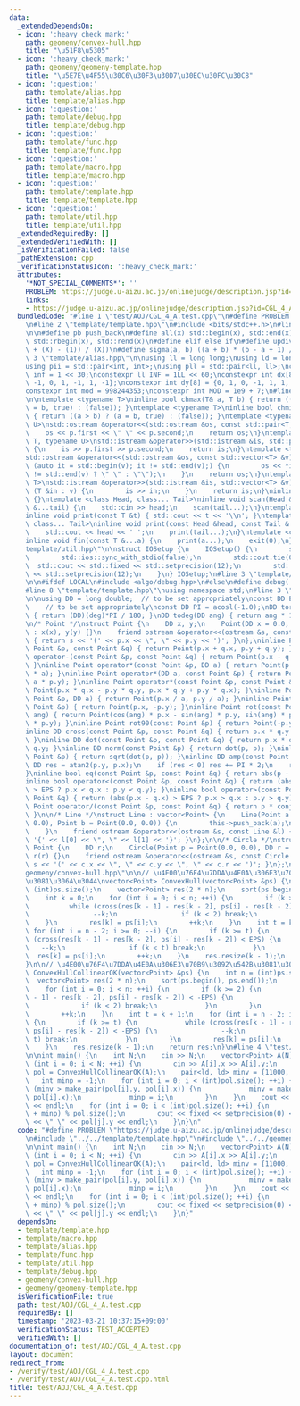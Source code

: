 ```yaml
---
data:
  _extendedDependsOn:
  - icon: ':heavy_check_mark:'
    path: geomeny/convex-hull.hpp
    title: "\u51F8\u5305"
  - icon: ':heavy_check_mark:'
    path: geomeny/geomeny-template.hpp
    title: "\u5E7E\u4F55\u30C6\u30F3\u30D7\u30EC\u30FC\u30C8"
  - icon: ':question:'
    path: template/alias.hpp
    title: template/alias.hpp
  - icon: ':question:'
    path: template/debug.hpp
    title: template/debug.hpp
  - icon: ':question:'
    path: template/func.hpp
    title: template/func.hpp
  - icon: ':question:'
    path: template/macro.hpp
    title: template/macro.hpp
  - icon: ':question:'
    path: template/template.hpp
    title: template/template.hpp
  - icon: ':question:'
    path: template/util.hpp
    title: template/util.hpp
  _extendedRequiredBy: []
  _extendedVerifiedWith: []
  _isVerificationFailed: false
  _pathExtension: cpp
  _verificationStatusIcon: ':heavy_check_mark:'
  attributes:
    '*NOT_SPECIAL_COMMENTS*': ''
    PROBLEM: https://judge.u-aizu.ac.jp/onlinejudge/description.jsp?id=CGL_4_A
    links:
    - https://judge.u-aizu.ac.jp/onlinejudge/description.jsp?id=CGL_4_A
  bundledCode: "#line 1 \"test/AOJ/CGL_4_A.test.cpp\"\n#define PROBLEM \"https://judge.u-aizu.ac.jp/onlinejudge/description.jsp?id=CGL_4_A\"\
    \n#line 2 \"template/template.hpp\"\n#include <bits/stdc++.h>\n#line 3 \"template/macro.hpp\"\
    \n\n#define pb push_back\n#define all(x) std::begin(x), std::end(x)\n#define rall(x)\
    \ std::rbegin(x), std::rend(x)\n#define elif else if\n#define updiv(N, X) (((N)\
    \ + (X) - (1)) / (X))\n#define sigma(a, b) ((a + b) * (b - a + 1) / 2)\n#line\
    \ 3 \"template/alias.hpp\"\n\nusing ll = long long;\nusing ld = long double;\n\
    using pii = std::pair<int, int>;\nusing pll = std::pair<ll, ll>;\nconstexpr int\
    \ inf = 1 << 30;\nconstexpr ll INF = 1LL << 60;\nconstexpr int dx[8] = {1, 0,\
    \ -1, 0, 1, -1, 1, -1};\nconstexpr int dy[8] = {0, 1, 0, -1, 1, 1, -1, -1};\n\
    constexpr int mod = 998244353;\nconstexpr int MOD = 1e9 + 7;\n#line 3 \"template/func.hpp\"\
    \n\ntemplate <typename T>\ninline bool chmax(T& a, T b) { return ((a < b) ? (a\
    \ = b, true) : (false)); }\ntemplate <typename T>\ninline bool chmin(T& a, T b)\
    \ { return ((a > b) ? (a = b, true) : (false)); }\ntemplate <typename T, typename\
    \ U>\nstd::ostream &operator<<(std::ostream &os, const std::pair<T, U> &p) {\n\
    \    os << p.first << \" \" << p.second;\n    return os;\n}\ntemplate <typename\
    \ T, typename U>\nstd::istream &operator>>(std::istream &is, std::pair<T, U> &p)\
    \ {\n    is >> p.first >> p.second;\n    return is;\n}\ntemplate <typename T>\n\
    std::ostream &operator<<(std::ostream &os, const std::vector<T> &v) {\n    for\
    \ (auto it = std::begin(v); it != std::end(v);) {\n        os << *it << ((++it)\
    \ != std::end(v) ? \" \" : \"\");\n    }\n    return os;\n}\ntemplate <typename\
    \ T>\nstd::istream &operator>>(std::istream &is, std::vector<T> &v) {\n    for\
    \ (T &in : v) {\n        is >> in;\n    }\n    return is;\n}\ninline void scan()\
    \ {}\ntemplate <class Head, class... Tail>\ninline void scan(Head &head, Tail\
    \ &...tail) {\n    std::cin >> head;\n    scan(tail...);\n}\ntemplate <class T>\n\
    inline void print(const T &t) { std::cout << t << '\\n'; }\ntemplate <class Head,\
    \ class... Tail>\ninline void print(const Head &head, const Tail &...tail) {\n\
    \    std::cout << head << ' ';\n    print(tail...);\n}\ntemplate <class... T>\n\
    inline void fin(const T &...a) {\n    print(a...);\n    exit(0);\n}\n#line 3 \"\
    template/util.hpp\"\n\nstruct IOSetup {\n    IOSetup() {\n        std::cin.tie(nullptr);\n\
    \        std::ios::sync_with_stdio(false);\n        std::cout.tie(0);\n      \
    \  std::cout << std::fixed << std::setprecision(12);\n        std::cerr << std::fixed\
    \ << std::setprecision(12);\n    }\n} IOSetup;\n#line 3 \"template/debug.hpp\"\
    \n\n#ifdef LOCAL\n#include <algo/debug.hpp>\n#else\n#define debug(...)\n#endif\n\
    #line 8 \"template/template.hpp\"\nusing namespace std;\n#line 3 \"geomeny/geomeny-template.hpp\"\
    \n\nusing DD = long double;  // to be set appropriately\nconst DD EPS = 1e-10;\
    \    // to be set appropriately\nconst DD PI = acosl(-1.0);\nDD torad(int deg)\
    \ { return (DD)(deg)*PI / 180; }\nDD todeg(DD ang) { return ang * 180 / PI; }\n\
    \n/* Point */\nstruct Point {\n    DD x, y;\n    Point(DD x = 0.0, DD y = 0.0)\
    \ : x(x), y(y) {}\n    friend ostream &operator<<(ostream &s, const Point &p)\
    \ { return s << '(' << p.x << \", \" << p.y << ')'; }\n};\ninline Point operator+(const\
    \ Point &p, const Point &q) { return Point(p.x + q.x, p.y + q.y); }\ninline Point\
    \ operator-(const Point &p, const Point &q) { return Point(p.x - q.x, p.y - q.y);\
    \ }\ninline Point operator*(const Point &p, DD a) { return Point(p.x * a, p.y\
    \ * a); }\ninline Point operator*(DD a, const Point &p) { return Point(a * p.x,\
    \ a * p.y); }\ninline Point operator*(const Point &p, const Point &q) { return\
    \ Point(p.x * q.x - p.y * q.y, p.x * q.y + p.y * q.x); }\ninline Point operator/(const\
    \ Point &p, DD a) { return Point(p.x / a, p.y / a); }\ninline Point conj(const\
    \ Point &p) { return Point(p.x, -p.y); }\ninline Point rot(const Point &p, DD\
    \ ang) { return Point(cos(ang) * p.x - sin(ang) * p.y, sin(ang) * p.x + cos(ang)\
    \ * p.y); }\ninline Point rot90(const Point &p) { return Point(-p.y, p.x); }\n\
    inline DD cross(const Point &p, const Point &q) { return p.x * q.y - p.y * q.x;\
    \ }\ninline DD dot(const Point &p, const Point &q) { return p.x * q.x + p.y *\
    \ q.y; }\ninline DD norm(const Point &p) { return dot(p, p); }\ninline DD abs(const\
    \ Point &p) { return sqrt(dot(p, p)); }\ninline DD amp(const Point &p) {\n   \
    \ DD res = atan2(p.y, p.x);\n    if (res < 0) res += PI * 2;\n    return res;\n\
    }\ninline bool eq(const Point &p, const Point &q) { return abs(p - q) < EPS; }\n\
    inline bool operator<(const Point &p, const Point &q) { return (abs(p.x - q.x)\
    \ > EPS ? p.x < q.x : p.y < q.y); }\ninline bool operator>(const Point &p, const\
    \ Point &q) { return (abs(p.x - q.x) > EPS ? p.x > q.x : p.y > q.y); }\ninline\
    \ Point operator/(const Point &p, const Point &q) { return p * conj(q) / norm(q);\
    \ }\n\n/* Line */\nstruct Line : vector<Point> {\n    Line(Point a = Point(0.0,\
    \ 0.0), Point b = Point(0.0, 0.0)) {\n        this->push_back(a);\n        this->push_back(b);\n\
    \    }\n    friend ostream &operator<<(ostream &s, const Line &l) { return s <<\
    \ '{' << l[0] << \", \" << l[1] << '}'; }\n};\n\n/* Circle */\nstruct Circle :\
    \ Point {\n    DD r;\n    Circle(Point p = Point(0.0, 0.0), DD r = 0.0) : Point(p),\
    \ r(r) {}\n    friend ostream &operator<<(ostream &s, const Circle &c) { return\
    \ s << '(' << c.x << \", \" << c.y << \", \" << c.r << ')'; }\n};\n#line 4 \"\
    geomeny/convex-hull.hpp\"\n\n// \u4E00\u76F4\u7DDA\u4E0A\u306E3\u70B9\u3092\u542B\
    \u3081\u306A\u3044\nvector<Point> ConvexHull(vector<Point> &ps) {\n    int n =\
    \ (int)ps.size();\n    vector<Point> res(2 * n);\n    sort(ps.begin(), ps.end());\n\
    \    int k = 0;\n    for (int i = 0; i < n; ++i) {\n        if (k >= 2) {\n  \
    \          while (cross(res[k - 1] - res[k - 2], ps[i] - res[k - 2]) < EPS) {\n\
    \                --k;\n                if (k < 2) break;\n            }\n    \
    \    }\n        res[k] = ps[i];\n        ++k;\n    }\n    int t = k + 1;\n   \
    \ for (int i = n - 2; i >= 0; --i) {\n        if (k >= t) {\n            while\
    \ (cross(res[k - 1] - res[k - 2], ps[i] - res[k - 2]) < EPS) {\n             \
    \   --k;\n                if (k < t) break;\n            }\n        }\n      \
    \  res[k] = ps[i];\n        ++k;\n    }\n    res.resize(k - 1);\n    return res;\n\
    }\n\n// \u4E00\u76F4\u7DDA\u4E0A\u306E3\u70B9\u3092\u542B\u3081\u308B\nvector<Point>\
    \ ConvexHullCollinearOK(vector<Point> &ps) {\n    int n = (int)ps.size();\n  \
    \  vector<Point> res(2 * n);\n    sort(ps.begin(), ps.end());\n    int k = 0;\n\
    \    for (int i = 0; i < n; ++i) {\n        if (k >= 2) {\n            while (cross(res[k\
    \ - 1] - res[k - 2], ps[i] - res[k - 2]) < -EPS) {\n                --k;\n   \
    \             if (k < 2) break;\n            }\n        }\n        res[k] = ps[i];\n\
    \        ++k;\n    }\n    int t = k + 1;\n    for (int i = n - 2; i >= 0; --i)\
    \ {\n        if (k >= t) {\n            while (cross(res[k - 1] - res[k - 2],\
    \ ps[i] - res[k - 2]) < -EPS) {\n                --k;\n                if (k <\
    \ t) break;\n            }\n        }\n        res[k] = ps[i];\n        ++k;\n\
    \    }\n    res.resize(k - 1);\n    return res;\n}\n#line 4 \"test/AOJ/CGL_4_A.test.cpp\"\
    \n\nint main() {\n    int N;\n    cin >> N;\n    vector<Point> A(N);\n    for\
    \ (int i = 0; i < N; ++i) {\n        cin >> A[i].x >> A[i].y;\n    }\n    auto\
    \ pol = ConvexHullCollinearOK(A);\n    pair<ld, ld> minv = {11000, 11000};\n \
    \   int minp = -1;\n    for (int i = 0; i < (int)pol.size(); ++i) {\n        if\
    \ (minv > make_pair(pol[i].y, pol[i].x)) {\n            minv = make_pair(pol[i].y,\
    \ pol[i].x);\n            minp = i;\n        }\n    }\n    cout << pol.size()\
    \ << endl;\n    for (int i = 0; i < (int)pol.size(); ++i) {\n        int j = (i\
    \ + minp) % pol.size();\n        cout << fixed << setprecision(0) << pol[j].x\
    \ << \" \" << pol[j].y << endl;\n    }\n}\n"
  code: "#define PROBLEM \"https://judge.u-aizu.ac.jp/onlinejudge/description.jsp?id=CGL_4_A\"\
    \n#include \"../../template/template.hpp\"\n#include \"../../geomeny/convex-hull.hpp\"\
    \n\nint main() {\n    int N;\n    cin >> N;\n    vector<Point> A(N);\n    for\
    \ (int i = 0; i < N; ++i) {\n        cin >> A[i].x >> A[i].y;\n    }\n    auto\
    \ pol = ConvexHullCollinearOK(A);\n    pair<ld, ld> minv = {11000, 11000};\n \
    \   int minp = -1;\n    for (int i = 0; i < (int)pol.size(); ++i) {\n        if\
    \ (minv > make_pair(pol[i].y, pol[i].x)) {\n            minv = make_pair(pol[i].y,\
    \ pol[i].x);\n            minp = i;\n        }\n    }\n    cout << pol.size()\
    \ << endl;\n    for (int i = 0; i < (int)pol.size(); ++i) {\n        int j = (i\
    \ + minp) % pol.size();\n        cout << fixed << setprecision(0) << pol[j].x\
    \ << \" \" << pol[j].y << endl;\n    }\n}"
  dependsOn:
  - template/template.hpp
  - template/macro.hpp
  - template/alias.hpp
  - template/func.hpp
  - template/util.hpp
  - template/debug.hpp
  - geomeny/convex-hull.hpp
  - geomeny/geomeny-template.hpp
  isVerificationFile: true
  path: test/AOJ/CGL_4_A.test.cpp
  requiredBy: []
  timestamp: '2023-03-21 10:37:15+09:00'
  verificationStatus: TEST_ACCEPTED
  verifiedWith: []
documentation_of: test/AOJ/CGL_4_A.test.cpp
layout: document
redirect_from:
- /verify/test/AOJ/CGL_4_A.test.cpp
- /verify/test/AOJ/CGL_4_A.test.cpp.html
title: test/AOJ/CGL_4_A.test.cpp
---
```

